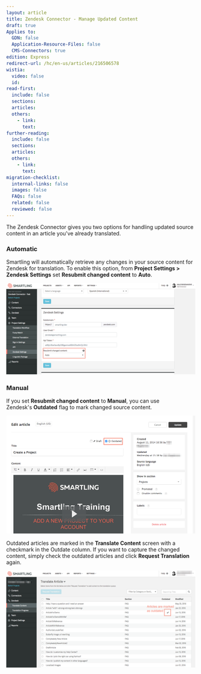 ```yaml
---
layout: article
title: Zendesk Connector - Manage Updated Content
draft: true
Applies to:
  GDN: false
  Application-Resource-Files: false
  CMS-Connectors: true
edition: Express
redirect-url: /hc/en-us/articles/216506578
wistia:
  video: false
  id:
read-first:
  include: false
  sections:
  articles:
  others:
    - link:
      text:
further-reading:
  include: false
  sections:
  articles:
  others:
    - link:
      text:
migration-checklist:
  internal-links: false
  images: false
  FAQs: false
  related: false
  reviewed: false
---
```



The Zendesk Connector gives you two options for handling updated source content in an article you've already translated.

### Automatic

Smartling will automatically retrieve any changes in your source content for Zendesk for translation. To enable this option, from **Project Settings &gt; Zendesk Settings** set **Resubmit changed content** to **Auto**.

![](/uploads/versions/smartling___zendesk_settings-1---x----1374-663x---.png)

### Manual

If you set **Resubmit changed content** to **Manual**, you can use Zendesk's **Outdated** flag to mark changed source content.

![](/uploads/versions/smartling_help_center-1---x----1008-627x---.png)

Outdated articles are marked in the **Translate Content** screen with a checkmark in the Outdate column. If you want to capture the changed content, simply check the outdated articles and click **Request Translation** again.

![](/uploads/versions/smartling___translate_content-1---x----1379-706x---.png)